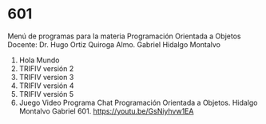 # 601
Menú de programas para la materia Programación Orientada a Objetos
Docente: Dr. Hugo Ortiz Quiroga
Almo. Gabriel Hidalgo Montalvo

1. Hola Mundo
2. TRIFIV versión 2
3. TRIFIV version 3
4. TRIFIV versión 4
5. TRIFIV versión 5
6. Juego
Video Programa Chat Programación Orientada a Objetos. Hidalgo Montalvo Gabriel 601.  https://youtu.be/GsNiyhvw1EA
